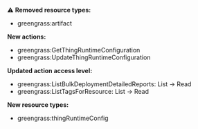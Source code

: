 :warning: **Removed resource types:**

- greengrass:artifact

**New actions:**

- greengrass:GetThingRuntimeConfiguration
- greengrass:UpdateThingRuntimeConfiguration

**Updated action access level:**

- greengrass:ListBulkDeploymentDetailedReports: List -> Read
- greengrass:ListTagsForResource: List -> Read

**New resource types:**

- greengrass:thingRuntimeConfig
